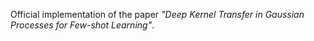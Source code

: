 Official implementation of the paper *"Deep Kernel Transfer in Gaussian Processes for Few-shot Learning"*.

